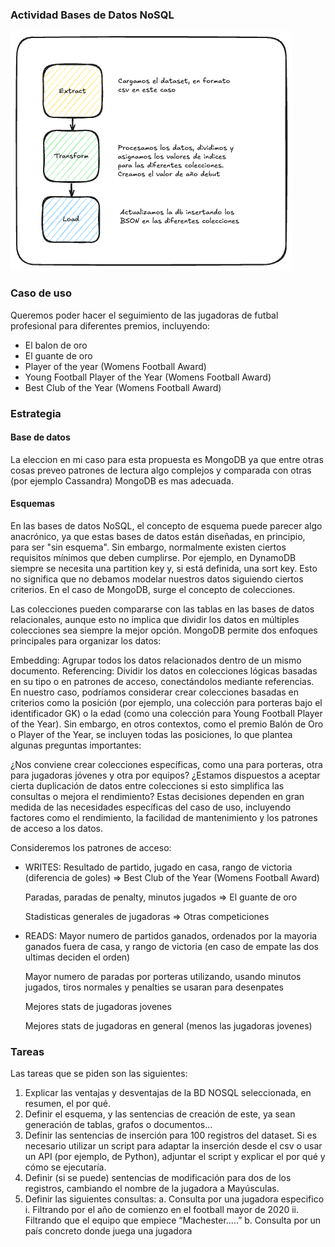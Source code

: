 ### Actividad Bases de Datos NoSQL
![ETL DIAGRAM](./img/etl_small.png)
### Caso de uso
Queremos poder hacer el seguimiento de las jugadoras de futbal profesional para diferentes premios, incluyendo:
- El balon de oro
- El guante de oro
- Player of the year (Womens Football Award)
- Young Football Player of the Year (Womens Football Award)
- Best Club of the Year (Womens Football Award)

### Estrategia
#### Base de datos

La eleccion en mi caso para esta propuesta es MongoDB ya que entre otras cosas preveo patrones de lectura algo complejos y comparada con otras (por ejemplo Cassandra) MongoDB es mas adecuada. 

#### Esquemas
En las bases de datos NoSQL, el concepto de esquema puede parecer algo anacrónico, ya que estas bases de datos están diseñadas, en principio, para ser "sin esquema". Sin embargo, normalmente existen ciertos requisitos mínimos que deben cumplirse. Por ejemplo, en DynamoDB siempre se necesita una partition key y, si está definida, una sort key. Esto no significa que no debamos modelar nuestros datos siguiendo ciertos criterios. En el caso de MongoDB, surge el concepto de colecciones.

Las colecciones pueden compararse con las tablas en las bases de datos relacionales, aunque esto no implica que dividir los datos en múltiples colecciones sea siempre la mejor opción. MongoDB permite dos enfoques principales para organizar los datos:

Embedding: Agrupar todos los datos relacionados dentro de un mismo documento.
Referencing: Dividir los datos en colecciones lógicas basadas en su tipo o en patrones de acceso, conectándolos mediante referencias.
En nuestro caso, podríamos considerar crear colecciones basadas en criterios como la posición (por ejemplo, una colección para porteras bajo el identificador GK) o la edad (como una colección para Young Football Player of the Year). Sin embargo, en otros contextos, como el premio Balón de Oro o Player of the Year, se incluyen todas las posiciones, lo que plantea algunas preguntas importantes:

¿Nos conviene crear colecciones específicas, como una para porteras, otra para jugadoras jóvenes y otra por equipos?
¿Estamos dispuestos a aceptar cierta duplicación de datos entre colecciones si esto simplifica las consultas o mejora el rendimiento?
Estas decisiones dependen en gran medida de las necesidades específicas del caso de uso, incluyendo factores como el rendimiento, la facilidad de mantenimiento y los patrones de acceso a los datos.

Consideremos los patrones de acceso:
- WRITES:
  Resultado de partido, jugado en casa, rango de victoria (diferencia de goles) => Best Club of the Year (Womens Football Award) 

  Paradas, paradas de penalty, minutos jugados => El guante de oro

  Stadisticas generales de jugadoras => Otras competiciones

- READS:
  Mayor numero de partidos ganados, ordenados por la mayoria ganados fuera de casa, y rango de victoria (en caso de empate las dos ultimas deciden el orden)
  
  Mayor numero de paradas por porteras utilizando, usando minutos jugados, tiros normales y penalties se usaran para desenpates

  Mejores stats de jugadoras jovenes

  Mejores stats de jugadoras en general (menos las jugadoras jovenes)
### Tareas
Las tareas que se piden son las siguientes:
1. Explicar las ventajas y desventajas de la BD NOSQL seleccionada, en resumen, el por
qué.
2. Definir el esquema, y las sentencias de creación de este, ya sean generación de tablas,
grafos o documentos…
3. Definir las sentencias de inserción para 100 registros del dataset. Si es necesario
utilizar un script para adaptar la inserción desde el csv o usar un API (por ejemplo, de
Python), adjuntar el script y explicar el por qué y cómo se ejecutaría.
4. Definir (si se puede) sentencias de modificación para dos de los registros, cambiando
el nombre de la jugadora a Mayúsculas.
5. Definir las siguientes consultas:
a. Consulta por una jugadora especifico
i. Filtrando por el año de comienzo en el football mayor de 2020
ii. Filtrando que el equipo que empiece “Machester…..”
b. Consulta por un país concreto donde juega una jugadora
